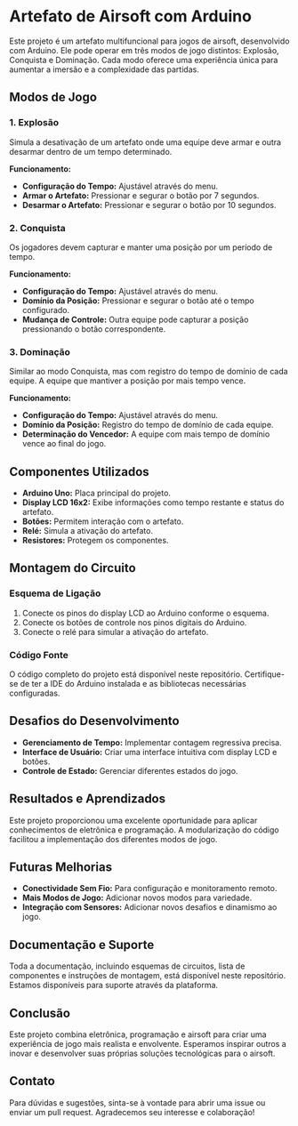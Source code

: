 # Artefato de Airsoft com Arduino

Este projeto é um artefato multifuncional para jogos de airsoft, desenvolvido com Arduino. Ele pode operar em três modos de jogo distintos: Explosão, Conquista e Dominação. Cada modo oferece uma experiência única para aumentar a imersão e a complexidade das partidas.

## Modos de Jogo

### 1. Explosão
Simula a desativação de um artefato onde uma equipe deve armar e outra desarmar dentro de um tempo determinado.

**Funcionamento:**
- **Configuração do Tempo:** Ajustável através do menu.
- **Armar o Artefato:** Pressionar e segurar o botão por 7 segundos.
- **Desarmar o Artefato:** Pressionar e segurar o botão por 10 segundos.

### 2. Conquista
Os jogadores devem capturar e manter uma posição por um período de tempo.

**Funcionamento:**
- **Configuração do Tempo:** Ajustável através do menu.
- **Domínio da Posição:** Pressionar e segurar o botão até o tempo configurado.
- **Mudança de Controle:** Outra equipe pode capturar a posição pressionando o botão correspondente.

### 3. Dominação
Similar ao modo Conquista, mas com registro do tempo de domínio de cada equipe. A equipe que mantiver a posição por mais tempo vence.

**Funcionamento:**
- **Configuração do Tempo:** Ajustável através do menu.
- **Domínio da Posição:** Registro do tempo de domínio de cada equipe.
- **Determinação do Vencedor:** A equipe com mais tempo de domínio vence ao final do jogo.

## Componentes Utilizados

- **Arduino Uno:** Placa principal do projeto.
- **Display LCD 16x2:** Exibe informações como tempo restante e status do artefato.
- **Botões:** Permitem interação com o artefato.
- **Relé:** Simula a ativação do artefato.
- **Resistores:** Protegem os componentes.

## Montagem do Circuito

### Esquema de Ligação
1. Conecte os pinos do display LCD ao Arduino conforme o esquema.
2. Conecte os botões de controle nos pinos digitais do Arduino.
5. Conecte o relé para simular a ativação do artefato.

### Código Fonte
O código completo do projeto está disponível neste repositório. Certifique-se de ter a IDE do Arduino instalada e as bibliotecas necessárias configuradas.

## Desafios do Desenvolvimento

- **Gerenciamento de Tempo:** Implementar contagem regressiva precisa.
- **Interface de Usuário:** Criar uma interface intuitiva com display LCD e botões.
- **Controle de Estado:** Gerenciar diferentes estados do jogo.

## Resultados e Aprendizados

Este projeto proporcionou uma excelente oportunidade para aplicar conhecimentos de eletrônica e programação. A modularização do código facilitou a implementação dos diferentes modos de jogo.

## Futuras Melhorias

- **Conectividade Sem Fio:** Para configuração e monitoramento remoto.
- **Mais Modos de Jogo:** Adicionar novos modos para variedade.
- **Integração com Sensores:** Adicionar novos desafios e dinamismo ao jogo.

## Documentação e Suporte

Toda a documentação, incluindo esquemas de circuitos, lista de componentes e instruções de montagem, está disponível neste repositório. Estamos disponíveis para suporte através da plataforma.

## Conclusão

Este projeto combina eletrônica, programação e airsoft para criar uma experiência de jogo mais realista e envolvente. Esperamos inspirar outros a inovar e desenvolver suas próprias soluções tecnológicas para o airsoft.


## Contato

Para dúvidas e sugestões, sinta-se à vontade para abrir uma issue ou enviar um pull request. Agradecemos seu interesse e colaboração!
